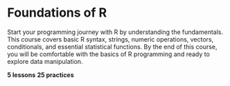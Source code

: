 # Foundations of R

Start your programming journey with R by understanding the fundamentals. This course covers basic R syntax, strings, numeric operations, vectors, conditionals, and essential statistical functions. By the end of this course, you will be comfortable with the basics of R programming and ready to explore data manipulation.

**5 lessons**
**25 practices**